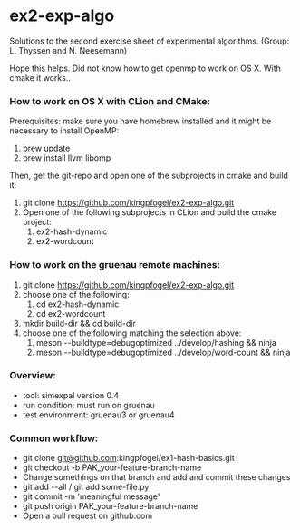 # ex2-exp-algo
Solutions to the second exercise sheet of experimental algorithms. (Group: L. Thyssen and N. Neesemann)

Hope this helps. Did not know how to get openmp to work on OS X. With cmake it works..
### How to work on OS X with CLion and CMake:
Prerequisites: make sure you have homebrew installed and it might be necessary to install OpenMP:
1. brew update
2. brew install llvm libomp

Then, get the git-repo and open one of the subprojects in cmake and build it:
1. git clone https://github.com/kingpfogel/ex2-exp-algo.git
2. Open one of the following subprojects in CLion and build the cmake project:
    1. ex2-hash-dynamic
    2. ex2-wordcount

### How to work on the gruenau remote machines:
1. git clone https://github.com/kingpfogel/ex2-exp-algo.git
2. choose one of the following:
    1. cd ex2-hash-dynamic
    2. cd ex2-wordcount
3. mkdir build-dir && cd build-dir
4. choose one of the following matching the selection above:
    1. meson --buildtype=debugoptimized ../develop/hashing && ninja
    2. meson --buildtype=debugoptimized ../develop/word-count && ninja
    
### Overview:
- tool: simexpal version 0.4
- run condition: must run on gruenau
- test environment: gruenau3 or gruenau4

### Common workflow:

- git clone git@github.com:kingpfogel/ex1-hash-basics.git
- git checkout -b PAK_your-feature-branch-name
- Change somethings on that branch and add and commit these changes
- git add --all / git add some-file.py
- git commit -m 'meaningful message'
- git push origin PAK_your-feature-branch-name
- Open a pull request on github.com

